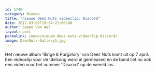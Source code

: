```yaml
---
id: 1740
category: Nieuws
title: "nieuwe Deez Nuts videoclip: Discord"
date: 2017-03-02T19:34:21+00:00
author: Seppe Van Ael
layout: post
permalink: /news/nieuwe-deez-nuts-videoclip-discord/
image: DeezNuts-Gallery1.jpg
---
```

Het nieuwe album 'Binge & Purgatory' van Deez Nuts komt uit op 7 april. Een videoclip voor de titelsong werd al gereleased en de band liet nu ook een video voor het nummer 'Discord' op de wereld los.
